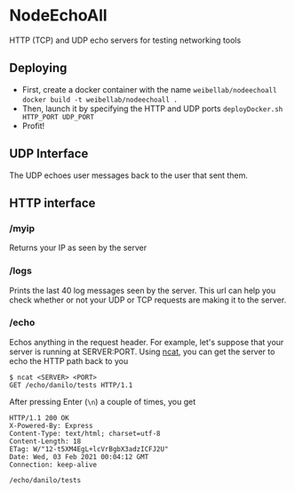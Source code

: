# NodeEchoAll
HTTP (TCP) and UDP echo servers for testing networking tools

## Deploying
 - First, create a docker container with the name `weibellab/nodeechoall`
```docker build -t weibellab/nodeechoall .```
 - Then, launch it by specifying the HTTP and UDP ports
```deployDocker.sh HTTP_PORT UDP_PORT```
 - Profit!


## UDP Interface
The UDP echoes user messages back to the user that sent them.

## HTTP interface
### /myip
Returns your IP as seen by the server

### /logs
Prints the last 40 log messages seen by the server. This url can help you check whether or not your UDP or TCP requests are making it to the server.

### /echo
Echos anything in the request header. For example, let's suppose that your server is running at SERVER:PORT. Using [ncat](https://nmap.org/ncat/), you can get the server to echo the HTTP path back to you

```
$ ncat <SERVER> <PORT>
GET /echo/danilo/tests HTTP/1.1
```
After pressing Enter (`\n`) a couple of times, you get

```
HTTP/1.1 200 OK
X-Powered-By: Express
Content-Type: text/html; charset=utf-8
Content-Length: 18
ETag: W/"12-t5XM4EgL+lcVrBgbX3adzICFJ2U"
Date: Wed, 03 Feb 2021 00:04:12 GMT
Connection: keep-alive

/echo/danilo/tests
```
